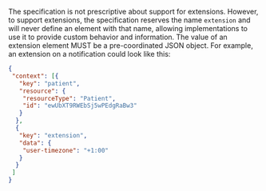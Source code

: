 The specification is not prescriptive about support for extensions. However, to support extensions, the specification reserves the name `extension` and will never define an element with that name, allowing implementations to use it to provide custom behavior and information. The value of an extension element MUST be a pre-coordinated JSON object. For example, an extension on a notification could look like this:

```json
{
 "context": [{
   "key": "patient",
   "resource": {
    "resourceType": "Patient",
    "id": "ewUbXT9RWEbSj5wPEdgRaBw3"
   }
  },
  {
   "key": "extension",
   "data": {
    "user-timezone": "+1:00"
   }
  }
 ]
}
```
